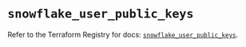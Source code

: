 # `snowflake_user_public_keys`

Refer to the Terraform Registry for docs: [`snowflake_user_public_keys`](https://registry.terraform.io/providers/snowflakedb/snowflake/2.2.0/docs/resources/user_public_keys).
